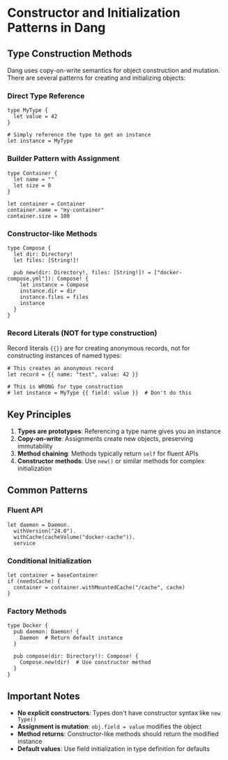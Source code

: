 # Constructor and Initialization Patterns in Dang

## Type Construction Methods

Dang uses copy-on-write semantics for object construction and mutation. There are several patterns for creating and initializing objects:

### Direct Type Reference
```dang
type MyType {
  let value = 42
}

# Simply reference the type to get an instance
let instance = MyType
```

### Builder Pattern with Assignment
```dang
type Container {
  let name = ""
  let size = 0
}

let container = Container
container.name = "my-container"
container.size = 100
```

### Constructor-like Methods
```dang
type Compose {
  let dir: Directory!
  let files: [String!]!
  
  pub new(dir: Directory!, files: [String!]! = ["docker-compose.yml"]): Compose! {
    let instance = Compose
    instance.dir = dir
    instance.files = files
    instance
  }
}
```

### Record Literals (NOT for type construction)
Record literals `{{}}` are for creating anonymous records, not for constructing instances of named types:

```dang
# This creates an anonymous record
let record = {{ name: "test", value: 42 }}

# This is WRONG for type construction
# let instance = MyType {{ field: value }}  # Don't do this
```

## Key Principles

1. **Types are prototypes**: Referencing a type name gives you an instance
2. **Copy-on-write**: Assignments create new objects, preserving immutability
3. **Method chaining**: Methods typically return `self` for fluent APIs
4. **Constructor methods**: Use `new()` or similar methods for complex initialization

## Common Patterns

### Fluent API
```dang
let daemon = Daemon.
  withVersion("24.0").
  withCache(cacheVolume("docker-cache")).
  service
```

### Conditional Initialization
```dang
let container = baseContainer
if (needsCache) {
  container = container.withMountedCache("/cache", cache)
}
```

### Factory Methods
```dang
type Docker {
  pub daemon: Daemon! {
    Daemon  # Return default instance
  }
  
  pub compose(dir: Directory!): Compose! {
    Compose.new(dir)  # Use constructor method
  }
}
```

## Important Notes

- **No explicit constructors**: Types don't have constructor syntax like `new Type()`
- **Assignment is mutation**: `obj.field = value` modifies the object
- **Method returns**: Constructor-like methods should return the modified instance
- **Default values**: Use field initialization in type definition for defaults